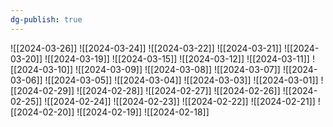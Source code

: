 ```yaml
---
dg-publish: true
---
```

![[2024-03-26]]
![[2024-03-24]]
![[2024-03-22]]
![[2024-03-21]]
![[2024-03-20]]
![[2024-03-19]]
![[2024-03-15]]
![[2024-03-12]]
![[2024-03-11]]
![[2024-03-10]]
![[2024-03-09]]
![[2024-03-08]]
![[2024-03-07]]
![[2024-03-06]]
![[2024-03-05]]
![[2024-03-04]]
![[2024-03-03]]
![[2024-03-01]]
![[2024-02-29]]
![[2024-02-28]]
![[2024-02-27]]
![[2024-02-26]]
![[2024-02-25]]
![[2024-02-24]]
![[2024-02-23]]
![[2024-02-22]]
![[2024-02-21]]
![[2024-02-20]]
![[2024-02-19]]
![[2024-02-18]]
